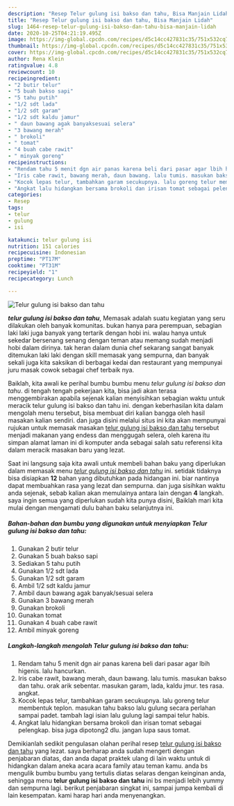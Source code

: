 ```yaml
---
description: "Resep Telur gulung isi bakso dan tahu, Bisa Manjain Lidah"
title: "Resep Telur gulung isi bakso dan tahu, Bisa Manjain Lidah"
slug: 1464-resep-telur-gulung-isi-bakso-dan-tahu-bisa-manjain-lidah
date: 2020-10-25T04:21:19.495Z
image: https://img-global.cpcdn.com/recipes/d5c14cc427831c35/751x532cq70/telur-gulung-isi-bakso-dan-tahu-foto-resep-utama.jpg
thumbnail: https://img-global.cpcdn.com/recipes/d5c14cc427831c35/751x532cq70/telur-gulung-isi-bakso-dan-tahu-foto-resep-utama.jpg
cover: https://img-global.cpcdn.com/recipes/d5c14cc427831c35/751x532cq70/telur-gulung-isi-bakso-dan-tahu-foto-resep-utama.jpg
author: Rena Klein
ratingvalue: 4.8
reviewcount: 10
recipeingredient:
- "2 butir telur"
- "5 buah bakso sapi"
- "5 tahu putih"
- "1/2 sdt lada"
- "1/2 sdt garam"
- "1/2 sdt kaldu jamur"
- " daun bawang agak banyaksesuai selera"
- "3 bawang merah"
- " brokoli"
- " tomat"
- "4 buah cabe rawit"
- " minyak goreng"
recipeinstructions:
- "Rendam tahu 5 menit dgn air panas karena beli dari pasar agar lbih higenis. lalu hancurkan."
- "Iris cabe rawit, bawang merah, daun bawang. lalu tumis. masukan bakso dan tahu. orak arik sebentar. masukan garam, lada, kaldu jmur. tes rasa. angkat."
- "Kocok lepas telur, tambahkan garam secukupnya. lalu goreng telur membentuk teplon. masukan tahu bakso lalu gulung secara perlahan sampai padet. tambah lagi isian lalu gulung lagi sampai telur habis."
- "Angkat lalu hidangkan bersama brokoli dan irisan tomat sebagai pelengkap. bisa juga dipotong2 dlu. jangan lupa saus tomat."
categories:
- Resep
tags:
- telur
- gulung
- isi

katakunci: telur gulung isi 
nutrition: 151 calories
recipecuisine: Indonesian
preptime: "PT17M"
cooktime: "PT31M"
recipeyield: "1"
recipecategory: Lunch

---
```



![Telur gulung isi bakso dan tahu](https://img-global.cpcdn.com/recipes/d5c14cc427831c35/751x532cq70/telur-gulung-isi-bakso-dan-tahu-foto-resep-utama.jpg)

<b><i>telur gulung isi bakso dan tahu</i></b>, Memasak adalah suatu kegiatan yang seru dilakukan oleh banyak komunitas. bukan hanya para perempuan, sebagian laki laki juga banyak yang tertarik dengan hobi ini. walau hanya untuk sekedar bersenang senang dengan teman atau memang sudah menjadi hobi dalam dirinya. tak heran dalam dunia chef sekarang sangat banyak ditemukan laki laki dengan skill memasak yang sempurna, dan banyak sekali juga kita saksikan di berbagai kedai dan restaurant yang mempunyai juru masak cowok sebagai chef terbaik nya.

Baiklah, kita awali ke perihal bumbu bumbu menu <i>telur gulung isi bakso dan tahu</i>. di tengah tengah pekerjaan kita, bisa jadi akan terasa menggembirakan apabila sejenak kalian menyisihkan sebagian waktu untuk meracik telur gulung isi bakso dan tahu ini. dengan keberhasilan kita dalam mengolah menu tersebut, bisa membuat diri kalian bangga oleh hasil masakan kalian sendiri. dan juga disini melalui situs ini kita akan mempunyai rujukan untuk memasak masakan <u>telur gulung isi bakso dan tahu</u> tersebut menjadi makanan yang endess dan menggugah selera, oleh karena itu simpan alamat laman ini di komputer anda sebagai salah satu referensi kita dalam meracik masakan baru yang lezat.




Saat ini langsung saja kita awali untuk membeli bahan baku yang diperlukan dalam memasak menu <u><i>telur gulung isi bakso dan tahu</i></u> ini. setidak tidaknya bisa disiapkan <b>12</b> bahan yang dibutuhkan pada hidangan ini. biar nantinya dapat membuahkan rasa yang lezat dan sempurna. dan juga sisihkan waktu anda sejenak, sebab kalian akan memulainya antara lain dengan <b>4</b> langkah. saya ingin semua yang diperlukan sudah kita punya disini, Baiklah mari kita mulai dengan mengamati dulu bahan baku selanjutnya ini.

<!--inarticleads1-->

##### Bahan-bahan dan bumbu yang digunakan untuk menyiapkan Telur gulung isi bakso dan tahu:

1. Gunakan 2 butir telur
1. Gunakan 5 buah bakso sapi
1. Sediakan 5 tahu putih
1. Gunakan 1/2 sdt lada
1. Gunakan 1/2 sdt garam
1. Ambil 1/2 sdt kaldu jamur
1. Ambil  daun bawang agak banyak/sesuai selera
1. Gunakan 3 bawang merah
1. Gunakan  brokoli
1. Gunakan  tomat
1. Gunakan 4 buah cabe rawit
1. Ambil  minyak goreng




<!--inarticleads2-->

##### Langkah-langkah mengolah Telur gulung isi bakso dan tahu:

1. Rendam tahu 5 menit dgn air panas karena beli dari pasar agar lbih higenis. lalu hancurkan.
1. Iris cabe rawit, bawang merah, daun bawang. lalu tumis. masukan bakso dan tahu. orak arik sebentar. masukan garam, lada, kaldu jmur. tes rasa. angkat.
1. Kocok lepas telur, tambahkan garam secukupnya. lalu goreng telur membentuk teplon. masukan tahu bakso lalu gulung secara perlahan sampai padet. tambah lagi isian lalu gulung lagi sampai telur habis.
1. Angkat lalu hidangkan bersama brokoli dan irisan tomat sebagai pelengkap. bisa juga dipotong2 dlu. jangan lupa saus tomat.




Demikianlah sedikit pengulasan olahan perihal resep <u>telur gulung isi bakso dan tahu</u> yang lezat. saya berharap anda sudah mengerti dengan penjabaran diatas, dan anda dapat praktek ulang di lain waktu untuk di hidangkan dalam aneka acara acara family atau teman kamu. anda bs mengulik bumbu bumbu yang tertulis diatas selaras dengan keinginan anda, sehingga menu <b>telur gulung isi bakso dan tahu</b> ini bs menjadi lebih yummy dan sempurna lagi. berikut penjabaran singkat ini, sampai jumpa kembali di lain kesempatan. kami harap hari anda menyenangkan.
